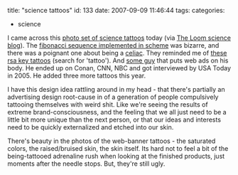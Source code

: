 title: "science tattoos"
id: 133
date: 2007-09-09 11:46:44
tags: 
categories: 
- science

I came across this [photo set of science tattoos](http://www.flickr.com/photos/carlzimmer/1074255076/in/set-72157601351535771/) today (via [The Loom science blog](http://scienceblogs.com/loom/2007/08/06/branded_with_science.php)). The [fibonacci sequence implemented in scheme](http://www.flickr.com/photos/carlzimmer/1072758937/in/set-72157601351535771/) was bizarre, and there was a poignant one about being a [celiac](http://www.flickr.com/photos/carlzimmer/1073128333/in/set-72157601351535771/). They reminded me of [these rsa key tattoos](http://www.cypherspace.org/adam/rsa/) (search for 'tattoo'). And [some guy](http://www.livingadspace.com/) that puts web ads on his body.  He ended up on Conan, CNN, NBC and got interviewed by USA Today in 2005\. He added three more tattoos this year.

I have this design idea rattling around in my head - that there's partially an advertising design root-cause in of a generation of people compulsively tattooing themselves with weird shit. Like we're seeing the results of extreme brand-consciousness, and the feeling that we all just need to be a little bit more unique than the next person, or that our ideas and interests need to be quickly externalized and etched into our skin.

There's beauty in the photos of the web-banner tattoos - the saturated colors, the raised/bruised skin, the skin itself. Its hard not to feel a bit of the being-tattooed adrenaline rush when looking at the finished products, just moments after the needle stops. But, they're still ugly.
